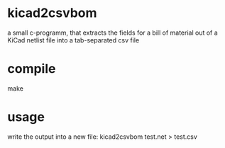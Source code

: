 # kicad2csvbom
a small c-programm, that extracts the fields for a bill of material out of a KiCad netlist file into a tab-separated csv file

# compile
make

# usage
write the output into a new file:
  kicad2csvbom test.net > test.csv
